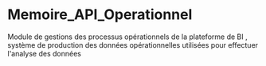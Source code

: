 # Memoire_API_Operationnel
Module de gestions des processus opérationnels de la plateforme de BI , système de production des données opérationnelles utilisées pour effectuer l'analyse des données 
